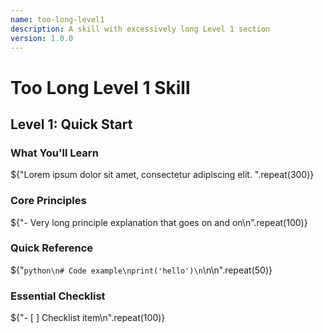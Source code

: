 ```yaml
---
name: too-long-level1
description: A skill with excessively long Level 1 section
version: 1.0.0
---
```


# Too Long Level 1 Skill

## Level 1: Quick Start

### What You'll Learn

${"Lorem ipsum dolor sit amet, consectetur adipiscing elit. ".repeat(300)}

### Core Principles

${"- Very long principle explanation that goes on and on\n".repeat(100)}

### Quick Reference

${"```python\n# Code example\nprint('hello')\n```\n\n".repeat(50)}

### Essential Checklist

${"- [ ] Checklist item\n".repeat(100)}
